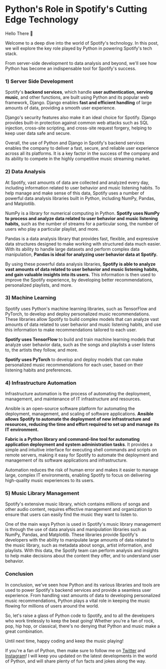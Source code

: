 # Python's Role in Spotify's Cutting Edge Technology

Hello There 👋

Welcome to a deep dive into the world of Spotify's technology. In this post, we will explore the key role played by Python in powering Spotify's tech stack.

From server-side development to data analysis and beyond, we'll see how Python has become an indispensable tool for Spotify's success.

### 1) Server Side Development

Spotify's **backend services**, which handle **user authentication, serving music**, and other functions, are built using Python and its popular web framework, Django. Django enables **fast and efficient handling** of large amounts of data, providing a smooth user experience.

Django's security features also make it an ideal choice for Spotify. Django provides built-in protection against common web attacks such as SQL injection, cross-site scripting, and cross-site request forgery, helping to keep user data safe and secure.

Overall, the use of Python and Django in Spotify's backend services enables the company to deliver a fast, secure, and reliable user experience across all its platforms. It is a key factor in the success of the company and its ability to compete in the highly competitive music streaming market.

### 2) Data Analysis

At Spotify, vast amounts of data are collected and analyzed every day, including information related to user behavior and music listening habits. To help manage and make sense of this data, Spotify uses a number of powerful data analysis libraries built in Python, including NumPy, Pandas, and Matplotlib.

NumPy is a library for numerical computing in Python. **Spotify uses NumPy to process and analyze data related to user behavior and music listening habits,** such as the number of streams for a particular song, the number of users who play a particular playlist, and more.

Pandas is a data analysis library that provides fast, flexible, and expressive data structures designed to make working with structured data much easier. With its ability to handle large datasets and perform complex data manipulation, **Pandas is ideal for analyzing user behavior data at Spotify.**

By using these powerful data analysis libraries, **Spotify is able to analyze vast amounts of data related to user behavior and music listening habits, and gain valuable insights into its users.** This information is then used to improve the Spotify experience, by developing better recommendations, personalized playlists, and more.

### 3) Machine Learning

Spotify uses Python's machine learning libraries, such as TensorFlow and PyTorch, to develop and deploy personalized music recommendations. These libraries allow Spotify to build complex models that can analyze vast amounts of data related to user behavior and music listening habits, and use this information to make recommendations tailored to each user.

**Spotify uses TensorFlow** to build and train machine learning models that analyze user behavior data, such as the songs and playlists a user listens to, the artists they follow, and more.

**Spotify uses PyTorch** to develop and deploy models that can make personalized music recommendations for each user, based on their listening habits and preferences.

### 4) Infrastructure Automation

Infrastructure automation is the process of automating the deployment, management, and maintenance of IT infrastructure and resources.

Ansible is an open-source software platform for automating the deployment, management, and scaling of software applications. **Ansible allows Spotify to automate the deployment of new infrastructure and resources, reducing the time and effort required to set up and manage its IT environment.**

**Fabric is a Python library and command-line tool for automating application deployment and system administration tasks**. It provides a simple and intuitive interface for executing shell commands and scripts on remote servers, making it easy for Spotify to automate the deployment and management of its software applications and infrastructure.

Automation reduces the risk of human error and makes it easier to manage large, complex IT environments, enabling Spotify to focus on delivering high-quality music experiences to its users.

### 5) Music Library Management

Spotify's extensive music library, which contains millions of songs and other audio content, requires effective management and organization to ensure that users can easily find the music they want to listen to.

One of the main ways Python is used in Spotify's music library management is through the use of data analysis and manipulation libraries such as NumPy, Pandas, and Matplotlib. These libraries provide Spotify's developers with the ability to manipulate large amounts of data related to the music library, such as metadata about songs, artist information, and playlists. With this data, the Spotify team can perform analysis and insights to help make decisions about the content they offer, and to understand user behavior.

### Conclusion

In conclusion, we've seen how Python and its various libraries and tools are used to power Spotify's backend services and provide a seamless user experience. From handling vast amounts of data to developing personalized music recommendations, Python plays a vital role in keeping the music flowing for millions of users around the world.

So, let's raise a glass of Python code to Spotify, and to all the developers who work tirelessly to keep the beat going! Whether you're a fan of rock, pop, hip hop, or classical, there's no denying that Python and music make a great combination.

Until next time, happy coding and keep the music playing!

If you're a fan of Python, then make sure to follow me on [Twitter](http://adicode.ml/twitter) and [Instagram](http://adicode.ml/instagram)! I will keep you updated on the latest developments in the world of Python, and will share plenty of fun facts and jokes along the way.